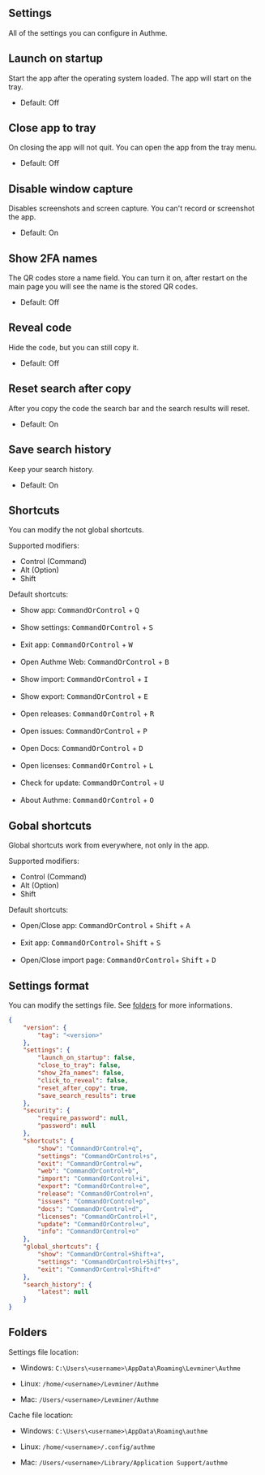 ## Settings

All of the settings you can configure in Authme.

## Launch on startup

Start the app after the operating system loaded. The app will start on the tray.

-   Default: Off

## Close app to tray

On closing the app will not quit. You can open the app from the tray menu.

-   Default: Off

## Disable window capture

Disables screenshots and screen capture. You can't record or screenshot the app.

-   Default: On

## Show 2FA names

The QR codes store a name field. You can turn it on, after restart on the main page you will see the name is the stored QR codes.

-   Default: Off

## Reveal code

Hide the code, but you can still copy it.

-   Default: Off

## Reset search after copy

After you copy the code the search bar and the search results will reset.

-   Default: On

## Save search history

Keep your search history.

-   Default: On

## Shortcuts

You can modify the not global shortcuts.

Supported modifiers:

-   Control (Command)
-   Alt (Option)
-   Shift

Default shortcuts:

-   Show app: <kbd>CommandOrControl</kbd> + <kbd>Q</kbd>
    <br>
    <br>
-   Show settings: <kbd>CommandOrControl</kbd> + <kbd>S</kbd>
    <br>
    <br>
-   Exit app: <kbd>CommandOrControl</kbd> + <kbd>W</kbd>
    <br>
    <br>
-   Open Authme Web: <kbd>CommandOrControl</kbd> + <kbd>B</kbd>
    <br>
    <br>
-   Show import: <kbd>CommandOrControl</kbd> + <kbd>I</kbd>
    <br>
    <br>
-   Show export: <kbd>CommandOrControl</kbd> + <kbd>E</kbd>
    <br>
    <br>
-   Open releases: <kbd>CommandOrControl</kbd> + <kbd>R</kbd>
    <br>
    <br>
-   Open issues: <kbd>CommandOrControl</kbd> + <kbd>P</kbd>
    <br>
    <br>
-   Open Docs: <kbd>CommandOrControl</kbd> + <kbd>D</kbd>
    <br>
    <br>
-   Open licenses: <kbd>CommandOrControl</kbd> + <kbd>L</kbd>
    <br>
    <br>
-   Check for update: <kbd>CommandOrControl</kbd> + <kbd>U</kbd>
    <br>
    <br>
-   About Authme: <kbd>CommandOrControl</kbd> + <kbd>O</kbd>

## Gobal shortcuts

Global shortcuts work from everywhere, not only in the app.

Supported modifiers:

-   Control (Command)
-   Alt (Option)
-   Shift

Default shortcuts:

-   Open/Close app: <kbd>CommandOrControl</kbd> + <kbd>Shift</kbd> + <kbd>A</kbd>
    <br>
    <br>
-   Exit app: <kbd>CommandOrControl</kbd>+ <kbd>Shift</kbd> + <kbd>S</kbd>
    <br>
    <br>
-   Open/Close import page: <kbd>CommandOrControl</kbd>+ <kbd>Shift</kbd> + <kbd>D</kbd>

## Settings format

You can modify the settings file. See [folders](settings.md?id=folders) for more informations.

```json
{
	"version": {
		"tag": "<version>"
	},
	"settings": {
		"launch_on_startup": false,
		"close_to_tray": false,
		"show_2fa_names": false,
		"click_to_reveal": false,
		"reset_after_copy": true,
		"save_search_results": true
	},
	"security": {
		"require_password": null,
		"password": null
	},
	"shortcuts": {
		"show": "CommandOrControl+q",
		"settings": "CommandOrControl+s",
		"exit": "CommandOrControl+w",
		"web": "CommandOrControl+b",
		"import": "CommandOrControl+i",
		"export": "CommandOrControl+e",
		"release": "CommandOrControl+n",
		"issues": "CommandOrControl+p",
		"docs": "CommandOrControl+d",
		"licenses": "CommandOrControl+l",
		"update": "CommandOrControl+u",
		"info": "CommandOrControl+o"
	},
	"global_shortcuts": {
		"show": "CommandOrControl+Shift+a",
		"settings": "CommandOrControl+Shift+s",
		"exit": "CommandOrControl+Shift+d"
	},
	"search_history": {
		"latest": null
	}
}
```

## Folders

Settings file location:

-   Windows: `C:\Users\<username>\AppData\Roaming\Levminer\Authme`

-   Linux: `/home/<username>/Levminer/Authme`

-   Mac: `/Users/<username>/Levminer/Authme`

Cache file location:

-   Windows: `C:\Users\<username>\AppData\Roaming\authme`

-   Linux: `/home/<username>/.config/authme`

-   Mac: `/Users/<username>/Library/Application Support/authme`
